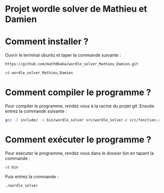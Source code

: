 # Projet wordle solver de Mathieu et Damien 

# Comment installer ?
Ouvrir le terminal ubuntu et taper la commande suivante :
```sh
https://github.com/math0baba/wordle_solver_Mathieu_Damien.git
```

```sh
cd wordle_solver_Mathieu_Damien
```

# Comment compiler le programme ?
Pour compiler le programme, rendez vous à la racine du projet git. Ensuite entrez la commande suivante :
```sh
gcc -I include/ -o bin/wordle_solver src/wordle_solver.c src/fonction.c
```

# Comment exécuter le programme ?
Pour exécuter le programme, rendez vous dans le dossier bin en tapant la commande :
```sh
cd bin
```
Puis entrez la commande :
```sh
./wordle_solver 
```

